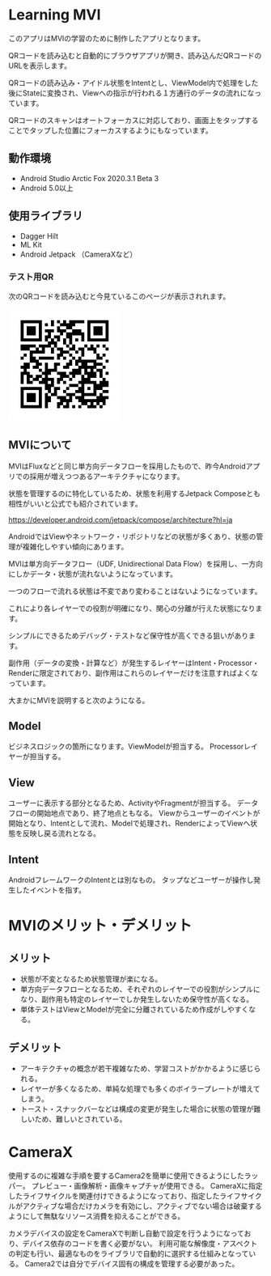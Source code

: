 # Learning MVI

このアプリはMVIの学習のために制作したアプリとなります。

QRコードを読み込むと自動的にブラウザアプリが開き、読み込んだQRコードのURLを表示します。

QRコードの読み込み・アイドル状態をIntentとし、ViewModel内で処理をした後にStateに変換され、Viewへの指示が行われる１方通行のデータの流れになっています。

QRコードのスキャンはオートフォーカスに対応しており、画面上をタップすることでタップした位置にフォーカスするようにもなっています。

## 動作環境

- Android Studio Arctic Fox 2020.3.1 Beta 3
- Android 5.0以上

## 使用ライブラリ

- Dagger Hilt
- ML Kit
- Android Jetpack （CameraXなど）

### テスト用QR

次のQRコードを読み込むと今見ているこのページが表示されれます。

![QR](docs/qr_test.png "QR")

## MVIについて

MVIはFluxなどと同じ単方向データフローを採用したもので、昨今Androidアプリでの採用が増えつつあるアーキテクチャになります。

状態を管理するのに特化しているため、状態を利用するJetpack Composeとも相性がいいと公式でも紹介されています。

https://developer.android.com/jetpack/compose/architecture?hl=ja

AndroidではViewやネットワーク・リポジトリなどの状態が多くあり、状態の管理が複雑化しやすい傾向にあります。

MVIは単方向データフロー（UDF, Unidirectional Data Flow）を採用し、一方向にしかデータ・状態が流れないようになっています。

一つのフローで流れる状態は不変であり変わることはないようになっています。

これにより各レイヤーでの役割が明確になり、関心の分離が行えた状態になります。

シンプルにできるためデバッグ・テストなど保守性が高くできる狙いがあります。

副作用（データの変換・計算など）が発生するレイヤーはIntent・Processor・Renderに限定されており、副作用はこれらのレイヤーだけを注意すればよくなっています。


大まかにMVIを説明すると次のようになる。

## Model

ビジネスロジックの箇所になります。ViewModelが担当する。
Processorレイヤーが担当する。

## View

ユーザーに表示する部分となるため、ActivityやFragmentが担当する。
データフローの開始地点であり、終了地点ともなる。
Viewからユーザーのイベントが開始となり、Intentとして流れ、Modelで処理され、RenderによってViewへ状態を反映し戻る流れとなる。

## Intent

AndroidフレームワークのIntentとは別なもの。
タップなどユーザーが操作し発生したイベントを指す。


# MVIのメリット・デメリット

## メリット

- 状態が不変となるため状態管理が楽になる。
- 単方向データフローとなるため、それぞれのレイヤーでの役割がシンプルになり、副作用も特定のレイヤーでしか発生しないため保守性が高くなる。
- 単体テストはViewとModelが完全に分離されているため作成がしやすくなる。

## デメリット

- アーキテクチャの概念が若干複雑なため、学習コストがかかるように感じられる。
- レイヤーが多くなるため、単純な処理でも多くのボイラープレートが増えてしまう。
- トースト・スナックバーなどは構成の変更が発生した場合に状態の管理が難しいため、難しいとされている。


# CameraX

使用するのに複雑な手順を要するCamera2を簡単に使用できるようにしたラッパー。
プレビュー・画像解析・画像キャプチャが使用できる。
CameraXに指定したライフサイクルを関連付けできるようになっており、指定したライフサイクルがアクティブな場合だけカメラを有効にし、アクティブでない場合は破棄するようにして無駄なリソース消費を抑えることができる。

カメラデバイスの設定をCameraXで判断し自動で設定を行うようになっており、デバイス依存のコードを書く必要がない。
利用可能な解像度・アスペクトの判定も行い、最適なものをライブラリで自動的に選択する仕組みとなっている。
Camera2では自分でデバイス固有の構成を管理する必要があった。



